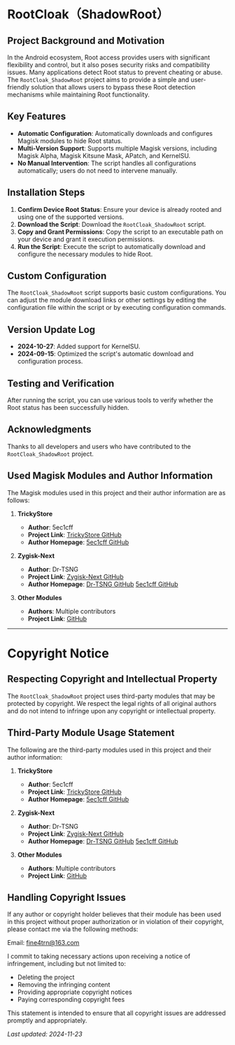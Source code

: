 # RootCloak（ShadowRoot）

## Project Background and Motivation

In the Android ecosystem, Root access provides users with significant flexibility and control, but it also poses security risks and compatibility issues. Many applications detect Root status to prevent cheating or abuse. The `RootCloak_ShadowRoot` project aims to provide a simple and user-friendly solution that allows users to bypass these Root detection mechanisms while maintaining Root functionality.

## Key Features

- **Automatic Configuration**: Automatically downloads and configures Magisk modules to hide Root status.
- **Multi-Version Support**: Supports multiple Magisk versions, including Magisk Alpha, Magisk Kitsune Mask, APatch, and KernelSU.
- **No Manual Intervention**: The script handles all configurations automatically; users do not need to intervene manually.

## Installation Steps

1. **Confirm Device Root Status**: Ensure your device is already rooted and using one of the supported versions.
2. **Download the Script**: Download the `RootCloak_ShadowRoot` script.
3. **Copy and Grant Permissions**: Copy the script to an executable path on your device and grant it execution permissions.
4. **Run the Script**: Execute the script to automatically download and configure the necessary modules to hide Root.

## Custom Configuration

The `RootCloak_ShadowRoot` script supports basic custom configurations. You can adjust the module download links or other settings by editing the configuration file within the script or by executing configuration commands.

## Version Update Log

- **2024-10-27**: Added support for KernelSU.
- **2024-09-15**: Optimized the script's automatic download and configuration process.

## Testing and Verification

After running the script, you can use various tools to verify whether the Root status has been successfully hidden.

## Acknowledgments

Thanks to all developers and users who have contributed to the `RootCloak_ShadowRoot` project.

## Used Magisk Modules and Author Information

The Magisk modules used in this project and their author information are as follows:

1. **TrickyStore**
   - **Author**: 5ec1cff
   - **Project Link**: [TrickyStore GitHub](https://github.com/5ec1cff/TrickyStore/)
   - **Author Homepage**: [5ec1cff GitHub](https://github.com/5ec1cff)

2. **Zygisk-Next**
   - **Author**: Dr-TSNG
   - **Project Link**: [Zygisk-Next GitHub](https://github.com/Dr-TSNG/ZygiskNext/)
   - **Author Homepage**: [Dr-TSNG GitHub](https://github.com/Dr-TSNG) [5ec1cff GitHub](https://github.com/5ec1cff)

3. **Other Modules**
   - **Authors**: Multiple contributors
   - **Project Link**: [GitHub](https://github.com/)

---

# Copyright Notice

## Respecting Copyright and Intellectual Property

The `RootCloak_ShadowRoot` project uses third-party modules that may be protected by copyright. We respect the legal rights of all original authors and do not intend to infringe upon any copyright or intellectual property.

## Third-Party Module Usage Statement

The following are the third-party modules used in this project and their author information:

1. **TrickyStore**
   - **Author**: 5ec1cff
   - **Project Link**: [TrickyStore GitHub](https://github.com/5ec1cff/TrickyStore/)
   - **Author Homepage**: [5ec1cff GitHub](https://github.com/5ec1cff)

2. **Zygisk-Next**
   - **Author**: Dr-TSNG
   - **Project Link**: [Zygisk-Next GitHub](https://github.com/Dr-TSNG/ZygiskNext/)
   - **Author Homepage**: [Dr-TSNG GitHub](https://github.com/Dr-TSNG) [5ec1cff GitHub](https://github.com/5ec1cff)

3. **Other Modules**
   - **Authors**: Multiple contributors
   - **Project Link**: [GitHub](https://github.com/)

## Handling Copyright Issues

If any author or copyright holder believes that their module has been used in this project without proper authorization or in violation of their copyright, please contact me via the following methods:

Email: [fine4trn@163.com](mailto:fine4trn@163.com)

I commit to taking necessary actions upon receiving a notice of infringement, including but not limited to:

- Deleting the project
- Removing the infringing content
- Providing appropriate copyright notices
- Paying corresponding copyright fees

This statement is intended to ensure that all copyright issues are addressed promptly and appropriately.

*Last updated: 2024-11-23*
